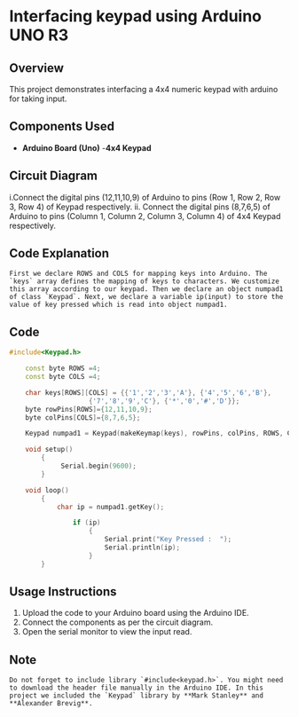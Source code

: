 # Interfacing keypad using Arduino UNO R3

## Overview
This project demonstrates interfacing a 4x4 numeric keypad with arduino for taking input.


## Components Used
- **Arduino Board (Uno)**
-**4x4 Keypad**
## Circuit Diagram
 i.Connect the digital pins (12,11,10,9) of Arduino to pins (Row 1, Row 2, Row 3, Row 4) 
	of Keypad respectively.
 ii. Connect the digital pins (8,7,6,5) of Arduino to pins (Column 1, Column 2, Column 3, Column 4) 
	 of 4x4 Keypad respectively.
<br>


## Code Explanation
	First we declare ROWS and COLS for mapping keys into Arduino. The `keys` array defines the mapping of keys to characters. We customize this array according to our keypad. Then we declare an object numpad1 of class `Keypad`. Next, we declare a variable ip(input) to store the value of key pressed which is read into object numpad1.

## Code
```cpp
#include<Keypad.h>

	const byte ROWS =4;
	const byte COLS =4;

	char keys[ROWS][COLS] = {{'1','2','3','A'}, {'4','5','6','B'},
					{'7','8','9','C'}, {'*','0','#','D'}};
	byte rowPins[ROWS]={12,11,10,9};
	byte colPins[COLS]={8,7,6,5};

	Keypad numpad1 = Keypad(makeKeymap(keys), rowPins, colPins, ROWS, COLS);

	void setup()
		{
			 Serial.begin(9600);
		}

	void loop()
		{
			char ip = numpad1.getKey();

				if (ip)
					{
						Serial.print("Key Pressed :  ");
						Serial.println(ip);
					}
		}
```

## Usage Instructions
1. Upload the code to your Arduino board using the Arduino IDE.
2. Connect the components as per the circuit diagram.
3. Open the serial monitor to view the input read.

## Note
	Do not forget to include library `#include<keypad.h>`. You might need to download the header file manually in the Arduino IDE. In this project we included the `Keypad` library by **Mark Stanley** and **Alexander Brevig**.
